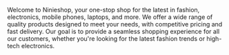 Welcome to Ninieshop, your one-stop shop for the latest in fashion, electronics, mobile phones, laptops, and more. We offer a wide range of quality products designed to meet your needs, with competitive pricing and fast delivery. Our goal is to provide a seamless shopping experience for all our customers, whether you're looking for the latest fashion trends or high-tech electronics.
